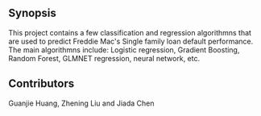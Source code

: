 ## Synopsis
This project contains a few classification and regression algorithmns that are used to predict Freddie Mac's Single family loan default performance. The main algorithmns include: Logistic regression, Gradient Boosting, Random Forest, GLMNET regression, neural network, etc.

## Contributors
Guanjie Huang, Zhening Liu and Jiada Chen
